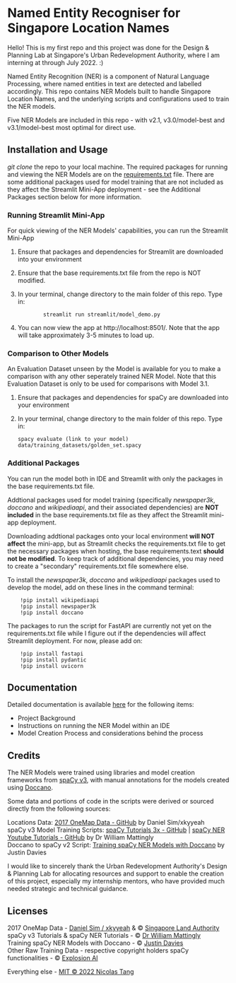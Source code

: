 # Named Entity Recogniser for Singapore Location Names

Hello! This is my first repo and this project was done for the Design & Planning Lab at Singapore's Urban Redevelopment Authority, where I am interning at through July 2022. :)

Named Entity Recognition (NER) is a component of Natural Language Processing, where named entities in text are detected and labelled accordingly. This repo contains NER Models built to handle Singapore Location Names, and the underlying scripts and configurations used to train the NER models.

Five NER Models are included in this repo - with v2.1, v3.0/model-best and v3.1/model-best most optimal for direct use.

## Installation and Usage

_git clone_ the repo to your local machine. The required packages for running and viewing the NER Models are on the [requirements.txt](./requirements.txt) file. There are some additional packages used for model training that are not included as they affect the Streamlit Mini-App deployment - see the Additional Packages section below for more information.

### Running Streamlit Mini-App

For quick viewing of the NER Models' capabilities, you can run the Streamlit Mini-App

1.  Ensure that packages and dependencies for Streamlit are downloaded into your environment
2.  Ensure that the base requirements.txt file from the repo is NOT modified.
3.  In your terminal, change directory to the main folder of this repo. Type in:

                streamlit run streamlit/model_demo.py

4.  You can now view the app at http://localhost:8501/. Note that the app will take approximately 3-5 minutes to load up.

### Comparison to Other Models

An Evaluation Dataset unseen by the Model is available for you to make a comparison with any other seperately trained NER Model. Note that this Evaluation Dataset is only to be used for comparisons with Model 3.1.

1.  Ensure that packages and dependencies for spaCy are downloaded into your environment
2.  In your terminal, change directory to the main folder of this repo. Type in:

        spacy evaluate (link to your model) data/training_datasets/golden_set.spacy

### Additional Packages

You can run the model both in IDE and Streamlit with only the packages in the base requirements.txt file.

Addtional packages used for model training (specifically _newspaper3k_, _doccano_ and _wikipediaapi_, and their associated dependencies) are **NOT included** in the base requirements.txt file as they affect the Streamlit mini-app deployment.

Downloading addtional packages onto your local environment **will NOT affect** the mini-app, but as Streamlit checks the requirements.txt file to get the necessary packages when hosting, the base requirements.text **should not be modified**. To keep track of additional dependencies, you may need to create a "secondary" requirements.txt file somewhere else.

To install the _newspaper3k_, _doccano_ and _wikipediaapi_ packages used to develop the model, add on these lines in the command terminal:

        !pip install wikipediaapi
        !pip install newspaper3k
        !pip install doccano

The packages to run the script for FastAPI are currently not yet on the requirements.txt file while I figure out if the dependencies will affect Streamlit deployment. For now, please add on:

        !pip install fastapi
        !pip install pydantic
        !pip install uvicorn

## Documentation

Detailed documentation is available [here](./documentation/documentation.md) for the following items:

- Project Background
- Instructions on running the NER Model within an IDE
- Model Creation Process and considerations behind the process

## Credits

The NER Models were trained using libraries and model creation frameworks from [spaCy v3](https://spacy.io/), with manual annotations for the models created using [Doccano](https://github.com/doccano/doccano).

Some data and portions of code in the scripts were derived or sourced directly from the following sources:

Locations Data: [2017 OneMap Data - GitHub](https://github.com/xkjyeah/singapore-postal-codes) by Daniel Sim/xkyyeah  
spaCy v3 Model Training Scripts: [spaCy Tutorials 3x - GitHub](https://github.com/wjbmattingly/spacy_tutorials_3x) | [spaCy NER Youtube Tutorials - GitHub](https://github.com/wjbmattingly/ner_youtube/tree/main/lessons) by Dr William Mattingly  
Doccano to spaCy v2 Script: [Training spaCy NER Models with Doccano](https://medium.com/@justindavies/training-spacy-ner-models-with-doccano-8d8203e29bfa) by Justin Davies

I would like to sincerely thank the Urban Redevelopment Authority's Design & Planning Lab for allocating resources and support to enable the creation of this project, especially my internship mentors, who have provided much needed strategic and technical guidance.

## Licenses

2017 OneMap Data - [Daniel Sim / xkyyeah](https://github.com/xkjyeah) & © [Singapore Land Authority](https://www.onemap.gov.sg/legal/termsofuse.html)  
spaCy v3 Tutorials & spaCy NER Tutorials - © [Dr William Mattingly](https://wjbmattingly.com/)  
Training spaCy NER Models with Doccano - © [Justin Davies](https://medium.com/@justindavies)  
Other Raw Training Data - respective copyright holders
spaCy functionalities - © [Explosion AI](https://github.com/explosion/spaCy/blob/master/LICENSE)

Everything else - [MIT © 2022 Nicolas Tang](LICENSE.md)
